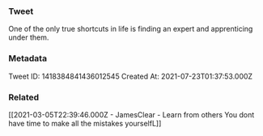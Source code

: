 ### Tweet
One of the only true shortcuts in life is finding an expert and apprenticing under them.

### Metadata
Tweet ID: 1418384841436012545
Created At: 2021-07-23T01:37:53.000Z

### Related
[[2021-03-05T22:39:46.000Z - JamesClear - Learn from others You dont have time to make all the mistakes yourselfL]]


